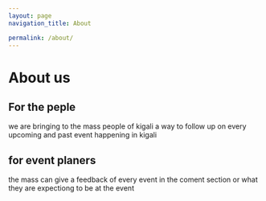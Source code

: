 ```yaml
---
layout: page
navigation_title: About

permalink: /about/
---
```


<h1>About us</h1>

<h2>For the peple</h2>

we are bringing to the mass people of kigali a way to follow up on every upcoming and past event happening in kigali

<h2>for event planers</h2>

the mass can give a feedback of every event in the coment section or what they are expectiong to be at the event 